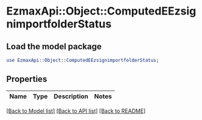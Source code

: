 # EzmaxApi::Object::ComputedEEzsignimportfolderStatus

## Load the model package
```perl
use EzmaxApi::Object::ComputedEEzsignimportfolderStatus;
```

## Properties
Name | Type | Description | Notes
------------ | ------------- | ------------- | -------------

[[Back to Model list]](../README.md#documentation-for-models) [[Back to API list]](../README.md#documentation-for-api-endpoints) [[Back to README]](../README.md)


